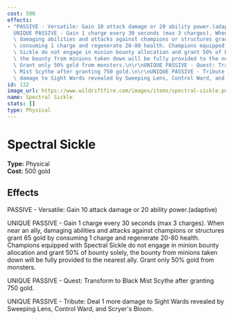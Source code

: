 ```yaml
---
cost: 500
effects:
- "PASSIVE - Versatile: Gain 10 attack damage or 20 ability power.(adaptive)\n\r\n\
  UNIQUE PASSIVE - Gain 1 charge every 30 seconds (max 3 charges). When near an ally,\
  \ damaging abilities and attacks against champions or structures grant 65 gold by\
  \ consuming 1 charge and regenerate 20-80 health. Champions equipped with Spectral\
  \ Sickle do not engage in minion bounty allocation and grant 50% of bounty solely,\
  \ the bounty from minions taken down will be fully provided to the nearest ally.\
  \ Grant only 50% gold from monsters.\n\r\nUNIQUE PASSIVE - Quest: Transform to Black\
  \ Mist Scythe after granting 750 gold.\n\r\nUNIQUE PASSIVE - Tribute: Deal 1 more\
  \ damage to Sight Wards revealed by Sweeping Lens, Control Ward, and Scryer's Bloom.\n"
id: 132
image_url: https://www.wildriftfire.com/images/items/spectral-sickle.png
name: Spectral Sickle
stats: []
type: Physical
---
```


# Spectral Sickle

**Type:** Physical  
**Cost:** 500 gold

## Effects

PASSIVE - Versatile: Gain 10 attack damage or 20 ability power.(adaptive)

UNIQUE PASSIVE - Gain 1 charge every 30 seconds (max 3 charges). When near an ally, damaging abilities and attacks against champions or structures grant 65 gold by consuming 1 charge and regenerate 20-80 health. Champions equipped with Spectral Sickle do not engage in minion bounty allocation and grant 50% of bounty solely, the bounty from minions taken down will be fully provided to the nearest ally. Grant only 50% gold from monsters.

UNIQUE PASSIVE - Quest: Transform to Black Mist Scythe after granting 750 gold.

UNIQUE PASSIVE - Tribute: Deal 1 more damage to Sight Wards revealed by Sweeping Lens, Control Ward, and Scryer's Bloom.


